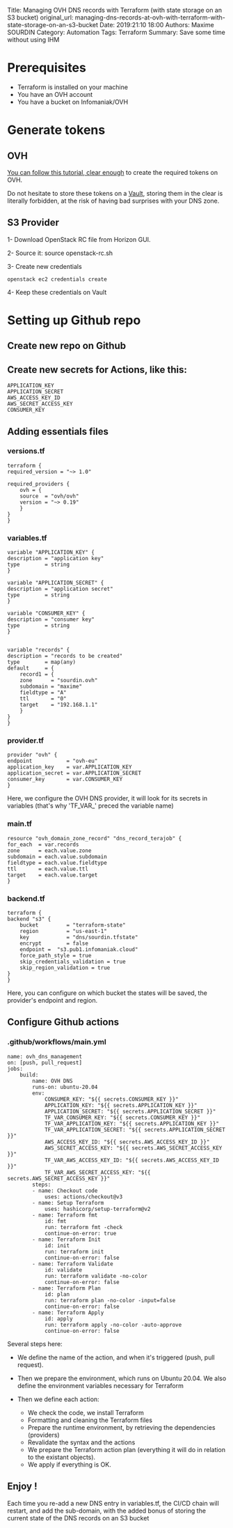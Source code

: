Title: Managing OVH DNS records with Terraform (with state storage on an S3 bucket)
original_url: managing-dns-records-at-ovh-with-terraform-with-state-storage-on-an-s3-bucket
Date: 2019:21:10 18:00
Authors: Maxime SOURDIN
Category: Automation
Tags: Terraform
Summary: Save some time without using IHM

# Prerequisites

- Terraform is installed on your machine
- You have an OVH account
- You have a bucket on Infomaniak/OVH

# Generate tokens

## OVH

[You can follow this tutorial, clear enough](https://yunohost.org/en/providers/registrar/ovh/autodns) to create the required tokens on OVH.

Do not hesitate to store these tokens on a [Vault](https://learn.hashicorp.com/tutorials/vault/getting-started-install?in=vault/getting-started), storing them in the clear is literally forbidden, at the risk of having bad surprises with your DNS zone.

## S3 Provider

1- Download OpenStack RC file from  Horizon GUI.

2- Source it: source openstack-rc.sh

3- Create new credentials

    openstack ec2 credentials create

4- Keep these credentials on Vault

# Setting up Github repo

## Create new repo on Github

## Create new secrets for Actions, like this:

    APPLICATION_KEY
    APPLICATION_SECRET
    AWS_ACCESS_KEY_ID
    AWS_SECRET_ACCESS_KEY
    CONSUMER_KEY

## Adding essentials files

### versions.tf
    terraform {
    required_version = "~> 1.0"

    required_providers {
        ovh = {
        source  = "ovh/ovh"
        version = "~> 0.19"
        }
    }
    }

### variables.tf

    variable "APPLICATION_KEY" {
    description = "application key"
    type        = string
    }

    variable "APPLICATION_SECRET" {
    description = "application secret"
    type        = string
    }

    variable "CONSUMER_KEY" {
    description = "consumer key"
    type        = string
    }


    variable "records" {
    description = "records to be created"
    type        = map(any)
    default     = { 
        record1 = {
        zone      = "sourdin.ovh"
        subdomain = "maxime"
        fieldtype = "A"
        ttl       = "0"
        target    = "192.168.1.1"
        }
    }
    }

### provider.tf

    provider "ovh" {
    endpoint           = "ovh-eu"
    application_key    = var.APPLICATION_KEY
    application_secret = var.APPLICATION_SECRET
    consumer_key       = var.CONSUMER_KEY
    }

Here, we configure the OVH DNS provider, it will look for its secrets in variables (that's why 'TF_VAR_' preced the variable name)

### main.tf

    resource "ovh_domain_zone_record" "dns_record_terajob" {
    for_each  = var.records
    zone      = each.value.zone
    subdomain = each.value.subdomain
    fieldtype = each.value.fieldtype
    ttl       = each.value.ttl
    target    = each.value.target
    }

### backend.tf

    terraform {
    backend "s3" {
        bucket         = "terraform-state"
        region         = "us-east-1"
        key            = "dns/sourdin.tfstate"
        encrypt        = false
        endpoint =  "s3.pub1.infomaniak.cloud"  
        force_path_style = true
        skip_credentials_validation = true
        skip_region_validation = true    
    }
    }

Here, you can configure on which bucket the states will be saved, the provider's endpoint and region.

## Configure Github actions

### .github/workflows/main.yml

    name: ovh_dns_management
    on: [push, pull_request]
    jobs:
        build:
            name: OVH DNS
            runs-on: ubuntu-20.04
            env:
                CONSUMER_KEY: "${{ secrets.CONSUMER_KEY }}"
                APPLICATION_KEY: "${{ secrets.APPLICATION_KEY }}"
                APPLICATION_SECRET: "${{ secrets.APPLICATION_SECRET }}"    
                TF_VAR_CONSUMER_KEY: "${{ secrets.CONSUMER_KEY }}"
                TF_VAR_APPLICATION_KEY: "${{ secrets.APPLICATION_KEY }}"
                TF_VAR_APPLICATION_SECRET: "${{ secrets.APPLICATION_SECRET }}"
                AWS_ACCESS_KEY_ID: "${{ secrets.AWS_ACCESS_KEY_ID }}"
                AWS_SECRET_ACCESS_KEY: "${{ secrets.AWS_SECRET_ACCESS_KEY }}"
                TF_VAR_AWS_ACCESS_KEY_ID: "${{ secrets.AWS_ACCESS_KEY_ID }}"
                TF_VAR_AWS_SECRET_ACCESS_KEY: "${{ secrets.AWS_SECRET_ACCESS_KEY }}"
            steps:
            - name: Checkout code
                uses: actions/checkout@v3
            - name: Setup Terraform 
                uses: hashicorp/setup-terraform@v2
            - name: Terraform fmt
                id: fmt
                run: terraform fmt -check
                continue-on-error: true
            - name: Terraform Init
                id: init
                run: terraform init
                continue-on-error: false
            - name: Terraform Validate
                id: validate
                run: terraform validate -no-color
                continue-on-error: false
            - name: Terraform Plan
                id: plan
                run: terraform plan -no-color -input=false
                continue-on-error: false
            - name: Terraform Apply
                id: apply
                run: terraform apply -no-color -auto-approve
                continue-on-error: false

Several steps here:

- We define the name of the action, and when it's triggered (push, pull request).

- Then we prepare the environment, which runs on Ubuntu 20.04. We also define the environment variables necessary for Terraform

- Then we define each action:

    - We check the code, we install Terraform
    - Formatting and cleaning the Terraform files
    - Prepare the runtime environment, by retrieving the dependencies (providers)
    - Revalidate the syntax and the actions
    - We prepare the Terraform action plan (everything it will do in relation to the existant objects).
    - We apply if everything is OK.

## Enjoy !

Each time you re-add a new DNS entry in variables.tf, the CI/CD chain will restart, and add the sub-domain, with the added bonus of storing the current state of the DNS records on an S3 bucket
